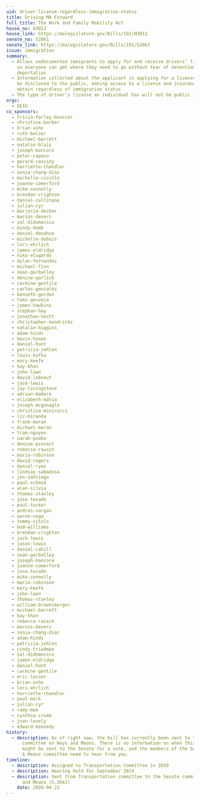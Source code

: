 ```yaml
---
uid: driver-license-regardless-immigration-status
title: Driving MA Forward
full_title: The Work and Family Mobility Act
house_no: H3012
house_link: https://malegislature.gov/Bills/191/H3012
senate_no: S2061
senate_link: https://malegislature.gov/Bills/191/S2061
issue: immigration
summary:
  - Allows undocumented immigrants to apply for and receive drivers’ licenses,
    so everyone can get where they need to go without fear of detention or
    deportation
  - Information collected about the applicant in applying for a license will not
    be disclosed to the public, making access to a license and insurance safe to
    obtain regardless of immigration status
  - The type of driver’s license an individual has will not be public information
orgs:
  - SEIU
co_sponsors:
  - tricia-farley-bouvier
  - christine-barber
  - brian-ashe
  - ruth-balser
  - michael-barrett
  - natalie-blais
  - joseph-boncore
  - peter-capano
  - gerard-cassidy
  - harriette-chandler
  - sonia-chang-diaz
  - michelle-ciccolo
  - joanne-comerford
  - mike-connolly
  - brendan-crighton
  - daniel-cullinane
  - julian-cyr
  - marjorie-decker
  - marcos-devers
  - sal-didomenico
  - mindy-domb
  - daniel-donahue
  - michelle-dubois
  - lori-ehrlich
  - james-eldridge
  - nika-elugardo
  - dylan-fernandes
  - michael-finn
  - sean-garballey
  - denise-garlick
  - carmine-gentile
  - carlos-gonzalez
  - kenneth-gordon
  - tami-gouveia
  - james-hawkins
  - stephan-hay
  - jonathan-hecht
  - christopher-hendricks
  - natalie-higgins
  - adam-hinds
  - kevin-honan
  - daniel-hunt
  - patricia-jehlen
  - louis-kafka
  - mary-keefe
  - kay-khan
  - john-lawn
  - david-leboeuf
  - jack-lewis
  - jay-livingstone
  - adrian-madaro
  - elizabeth-malia
  - joseph-mcgonagle
  - christina-minicucci
  - liz-miranda
  - frank-moran
  - michael-moran
  - tram-nguyen
  - sarah-peake
  - denise-provost
  - rebecca-rausch
  - maria-robinson
  - david-rogers
  - daniel-ryan
  - lindsay-sabadosa
  - jon-santiago
  - paul-schmid
  - alan-silvia
  - thomas-stanley
  - jose-tosado
  - paul-tucker
  - andres-vargas
  - aaron-vega
  - tommy-vitolo
  - bud-williams
  - brendan-crighton
  - jack-lewis
  - jason-lewis
  - daniel-cahill
  - sean-garballey
  - joseph-boncore
  - joanne-comerford
  - jose-tosado
  - mike-connolly
  - maria-robinson
  - mary-keefe
  - john-lawn
  - thomas-stanley
  - william-brownsberger
  - michael-barrett
  - kay-khan
  - rebecca-rausch
  - marcos-devers
  - sonia-chang-diaz
  - adam-hinds
  - patricia-jehlen
  - cindy-friedman
  - sal-didomenico
  - james-eldridge
  - daniel-hunt
  - carmine-gentile
  - eric-lesser
  - brian-ashe
  - lori-ehrlich
  - harriette-chandler
  - paul-mark
  - julian-cyr
  - rady-mom
  - cynthia-creem
  - joan-lovely
  - edward-kennedy
history:
  - description: As of right now, the bill has currently been sent to the Senate
      committee on Ways and Means. There is no information on when this bill
      might be sent to the Senate for a vote, and the members of the Senate Ways
      & Means committee need to hear from you.
timeline:
  - description: Assigned to Transportation Committee in 2019
  - description: Hearing held for September 2019
  - description: Sent from Transportation committee to the Senate committee on Ways
      and Means (S.2641)
    date: 2020-04-21
---
```

